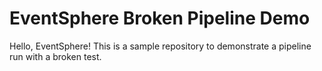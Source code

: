 # EventSphere Broken Pipeline Demo
Hello, EventSphere! This is a sample repository to demonstrate a pipeline run with a broken test.
 
